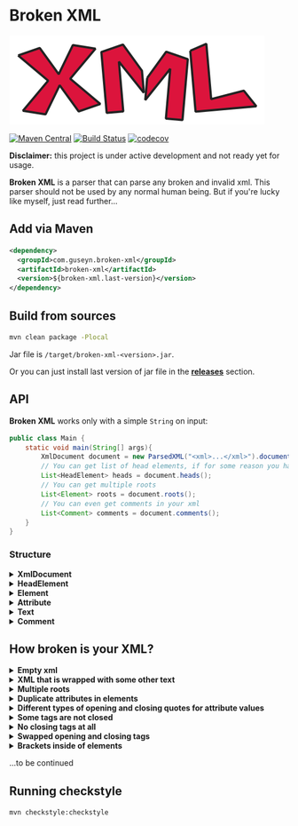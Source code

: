 # Broken XML

<img src="https://raw.githubusercontent.com/Guseyn/logos/master/broken-xml.svg?sanitize=true">

[![Maven Central](https://img.shields.io/maven-central/v/com.guseyn.broken-xml/broken-xml.svg)](https://maven-badges.herokuapp.com/maven-central/com.guseyn.broken-xml/broken-xml)
[![Build Status](https://travis-ci.com/Guseyn/broken-xml.svg?branch=master)](https://travis-ci.com/Guseyn/broken-xml)
[![codecov](https://codecov.io/gh/Guseyn/broken-xml/branch/master/graph/badge.svg)](https://codecov.io/gh/Guseyn/broken-xml)

**Disclaimer:** this project is under active development and not ready yet for usage.

**Broken XML** is a parser that can parse any broken and invalid xml. This parser should not be used
by any normal human being. But if you're lucky like myself, just read further...

## Add via Maven

```xml
<dependency>
  <groupId>com.guseyn.broken-xml</groupId>
  <artifactId>broken-xml</artifactId>
  <version>${broken-xml.last-version}</version>
</dependency>
```

## Build from sources

```bash
mvn clean package -Plocal
```

Jar file is `/target/broken-xml-<version>.jar`.

Or you can just install last version of jar file in the [**releases**](https://github.com/Guseyn/broken-xml/releases) section.

## API

**Broken XML** works only with a simple `String` on input:

```java
public class Main {
    static void main(String[] args){ 
        XmlDocument document = new ParsedXML("<xml>...</xml>").document();
        // You can get list of head elements, if for some reason you have several of them
        List<HeadElement> heads = document.heads(); 
        // You can get multiple roots
        List<Element> roots = document.roots();
        // You can even get comments in your xml
        List<Comment> comments = document.comments();
    }
}
```

### Structure

<details>
  <summary><b>XmlDocument</b></summary><br>
  
  **XmlDocument** is what you get by calling `new ParsedXML(xmlAsString).document()`.
  
  ```java
  XmlDocument document = new ParsedXML(xmlAsString).document();
  // Components:
  List<HeadElement> heads = document.heads();
  List<Element> roots = document.roots();
  List<Comment> comments = document.comments();
  int start = document.start(); // is always 0
  int end = document.end(); // is always a length of xml string
```
</details>

<details>
  <summary><b>HeadElement</b></summary><br>
  
  **HeadElement** represents head of xml. It's an element that looks like `<?xml ... ?>`.
  
  ```java
  XmlDocument document = new ParsedXML(xmlAsString).document();
  HeadElement head = document.heads().get(0);
  // Components:
  List<Attribute> attributes = head.attributes();
  int start = element.start();
  int end = element.end();
```
</details>

<details>
  <summary><b>Element</b></summary><br>
  
  **Element** can be either a root or just a child node in xml.
  
  ```java
  XmlDocument document = new ParsedXML(xmlAsString).document();
  Element element = document.roots().get(0); // can be aslo retrieved from another element via children() method
  // Components:
  String name = element.name();
  List<Attribute> attributes = element.attributes();
  List<Element> children = element.children();
  List<Text> texts = element.texts();
  int start = element.start();
  int end = element.end();
```
</details>


<details>
  <summary><b>Attribute</b></summary><br>
  
  **Attribute** can be either a component of `HeadElement` or `Element`.
  
  ```java
  XmlDocument document = new ParsedXML(xmlAsString).document();
  Element element = document.roots().get(0);
  Attribute attribute = element.attributes().get(0); 
  // Components:
  String name = attribute.name();
  String value = attribute.value();
  int nameStart = element.nameStart();
  int nameEnd = element.nameEnd();
  int valueStart = value.nameStart();
  int valueEnd = value.valueEnd();
```
</details>


<details>
  <summary><b>Text</b></summary><br>
  
  **Text** is a component of `Element`.
  
  ```java
  XmlDocument document = new ParsedXML(xmlAsString).document();
  HeadElement element = document.heads().get(0);
  Element element = document.roots().get(0)
  Text text = element.texts().get(0) 
  // Components:
  String value = text.value();
  int start = text.start();
  int end = text.end();
```
</details>

<details>
  <summary><b>Comment</b></summary><br>
  
  **Comment** is a component of `XmlDocument`.
  
  ```java
  XmlDocument document = new ParsedXML(xmlAsString).document();
  Comment comment = document.comments().get(0);
  // Components:
  String text = comment.text();
  int start = comment.start();
  int end = comment.end();
```
</details>

## How broken is your XML?

<details>
  <summary><b>Empty xml</b></summary><br>

If you have an empty xml, no problem, you'll get just empty `XmlDocument`:

```java
public class EmptyXmlTest {
    @Test
    public void test() {
        final ParsedXML xml = new ParsedXML("");
        XmlDocument document = xml.document();
        assertEquals(document.heads().size(), 0);
        assertEquals(document.roots().size(), 0);
        assertEquals(document.start(), 0);
        assertEquals(document.end(), 0);
    }
}
```

</details>

<details>
  <summary><b>XML that is wrapped with some other text</b></summary><br>


**Broken XML** allows you to have xml text with no xml stuff, in such case it will return information only about xml part:

```java
public class NoXmlAroundXmlTest {
    @Test
    public void test() {
        final ParsedXML xml = new ParsedXML("Some text here<root attr=\"value\">text</root>and some text here");
        XmlDocument document = xml.document();
        assertEquals(document.roots().size(), 1);
        assertEquals(document.roots().get(0).name(), "root");
        assertEquals(document.roots().get(0).texts().get(0).value(), "text");
    }
}
```

</details>

<details>
  <summary><b>Multiple roots</b></summary><br>

Valid xml contains only one root element. But **Broken XML** does not care and returns multiple roots as a list:

```java
public class MultipleRootsTest {
    @Test
    public void test() {
        final ParsedXML xml = new ParsedXML("<root1></root1><root2></root2>");
        XmlDocument document = xml.document();
        assertEquals(document.roots().size(), 2);
        assertEquals(document.roots().get(0).name(), "root1");
        assertEquals(document.roots().get(1).name(), "root2");
    }
}
```

</details>

<details>
  <summary><b>Duplicate attributes in elements</b></summary><br>

It does not matter anymore if elements in your xml have duplicate attribute names, **Broken XML** will return a list of them:

```java
public class DuplicateAttributesInElementTest {
    @Test
    public void test() {
        final ParsedXML xml = new ParsedXML("<elm attr=\"value1\" attr=\"value2\"></elm>");
        XmlDocument document = xml.document();
        Element element = document.roots().get(0);
        assertEquals(element.attributes().size(), 2);
        assertEquals(element.attributes().get(0).name(), "attr");
        assertEquals(element.attributes().get(0).value(), "value1");
        assertEquals(element.attributes().get(1).name(), "attr");
        assertEquals(element.attributes().get(1).value(), "value2");
    }
}
```

</details>

<details>
  <summary><b>Different types of opening and closing quotes for attribute values</b></summary><br>

If your values of attributes are wrapped with different opening and closing quotes like in following xml:

```xml
<root attr1='value1">
  text1
</root>
<root attr2="value2'>
text2
</root>
```

It's not a problem, you'll get properly parsed attribute values:

```java
public class DifferentTypesOfOpeningAndClosingQuotesForAttributeValuesTest {
    @Test
    public void test() {
        final ParsedXML xml = new ParsedXML(xmlFromFileAsString);
        XmlDocument document = xml.document();
        assertEquals(document.start(), 0);
        assertEquals(document.end(), 74);
        assertEquals(document.roots().size(), 2);
        assertEquals(document.roots().get(0).attributes().size(), 1);
        assertEquals(document.roots().get(0).attributes().get(0).name(), "attr1");
        assertEquals(document.roots().get(0).attributes().get(0).value(), "value1");
        assertEquals(document.roots().get(1).attributes().size(), 1);
        assertEquals(document.roots().get(1).attributes().get(0).name(), "attr2");
        assertEquals(document.roots().get(1).attributes().get(0).value(), "value2");
    }
}
```

</details>

<details>
  <summary><b>Some tags are not closed</b></summary><br>
  
You can have xml with unclosed tags:

```xml
<root>
  <elm1 attr="value">
    text
  </elm1>
  <elm2 attr="value" attr="value">text
</root>
```

That's fine, **Broken xml** parses such things:

```java
public class SomeTagsAreNotClosedTest {
    @Test
    void test() {
        final ParsedXML xml = new ParsedXML(xmlFromFileAsString);
        XmlDocument document = xml.document();
        assertEquals(document.roots().size(), 1);
        assertEquals(document.roots().get(0).children().size(), 2);
        assertEquals(document.roots().get(0).children().get(1).name(), "elm2");
        assertEquals(document.roots().get(0).children().get(1).texts().get(0).value(), "text\n");
        assertEquals(document.roots().get(0).children().get(1).texts().get(0).end(), 86);
        assertEquals(document.roots().get(0).children().get(1).end(), 86);
    }
}
```

</details>

<details>
  <summary><b>No closing tags at all</b></summary><br>
  
Who needs closing tags anyway, right?

```xml
<root>
  <elm1 attr="value" attr="value">
    <elm2 attr="value" attr="value">
      <elm3 attr="value" attr="value">
        <elm4 attr="value" attr="value">
          <elm5 attr="value" attr="value">
            <elm6 attr="value" attr="value">text
```

That's fine, **Broken xml** parses even such things:

```java
public class NoClosedTagsAtAllTest {
    @Test
    void test() {
        final ParsedXML xml = new ParsedXML(xmlFromFileAsString);
        XmlDocument document = xml.document();
        assertEquals(document.roots().get(0).children().size(), 1);
        assertEquals(document.roots().get(0).children().get(0).name(), "elm1");
        assertEquals(document.roots().get(0).children().get(0).attributes().get(0).name(), "attr");
        assertEquals(document.roots().get(0).children().get(0).attributes().get(0).value(), "value");
        assertEquals(document.roots().get(0).children().get(0).attributes().get(0).name(), "attr");
        assertEquals(document.roots().get(0).children().get(0).attributes().get(0).value(), "value");

        assertEquals(document.roots().get(0).children().get(0).children().size(), 1);
        assertEquals(document.roots().get(0).children().get(0).children().get(0).name(), "elm2");
        assertEquals(document.roots().get(0).children().get(0).children().get(0).attributes().get(0).name(), "attr");
        assertEquals(document.roots().get(0).children().get(0).children().get(0).attributes().get(0).value(), "value");
        assertEquals(document.roots().get(0).children().get(0).children().get(0).attributes().get(0).name(), "attr");
        assertEquals(document.roots().get(0).children().get(0).children().get(0).attributes().get(0).value(), "value");

        assertEquals(document.roots().get(0).children().get(0).children().get(0).children().size(), 1);
        assertEquals(document.roots().get(0).children().get(0).children().get(0).children().get(0).name(), "elm3");
        assertEquals(document.roots().get(0).children().get(0).children().get(0).children().get(0).attributes().get(0).name(), "attr");
        assertEquals(document.roots().get(0).children().get(0).children().get(0).children().get(0).attributes().get(0).value(), "value");
        assertEquals(document.roots().get(0).children().get(0).children().get(0).children().get(0).attributes().get(0).name(), "attr");
        assertEquals(document.roots().get(0).children().get(0).children().get(0).children().get(0).attributes().get(0).value(), "value");

        assertEquals(document.roots().get(0).children().get(0).children().get(0).children().get(0).children().size(), 1);
        assertEquals(document.roots().get(0).children().get(0).children().get(0).children().get(0).children().get(0).name(), "elm4");
        assertEquals(document.roots().get(0).children().get(0).children().get(0).children().get(0).children().get(0).attributes().get(0).name(), "attr");
        assertEquals(document.roots().get(0).children().get(0).children().get(0).children().get(0).children().get(0).attributes().get(0).value(), "value");
        assertEquals(document.roots().get(0).children().get(0).children().get(0).children().get(0).children().get(0).attributes().get(0).name(), "attr");
        assertEquals(document.roots().get(0).children().get(0).children().get(0).children().get(0).children().get(0).attributes().get(0).value(), "value");

        assertEquals(document.roots().get(0).children().get(0).children().get(0).children().get(0).children().get(0).children().size(), 1);
        assertEquals(document.roots().get(0).children().get(0).children().get(0).children().get(0).children().get(0).children().get(0).name(), "elm5");
        assertEquals(document.roots().get(0).children().get(0).children().get(0).children().get(0).children().get(0).children().get(0).attributes().get(0).name(), "attr");
        assertEquals(document.roots().get(0).children().get(0).children().get(0).children().get(0).children().get(0).children().get(0).attributes().get(0).value(), "value");
        assertEquals(document.roots().get(0).children().get(0).children().get(0).children().get(0).children().get(0).children().get(0).attributes().get(0).name(), "attr");
        assertEquals(document.roots().get(0).children().get(0).children().get(0).children().get(0).children().get(0).children().get(0).attributes().get(0).value(), "value");

        assertEquals(document.roots().get(0).children().get(0).children().get(0).children().get(0).children().get(0).children().get(0).children().size(), 1);
        assertEquals(document.roots().get(0).children().get(0).children().get(0).children().get(0).children().get(0).children().get(0).children().get(0).name(), "elm6");
        assertEquals(document.roots().get(0).children().get(0).children().get(0).children().get(0).children().get(0).children().get(0).children().get(0).attributes().get(0).name(), "attr");
        assertEquals(document.roots().get(0).children().get(0).children().get(0).children().get(0).children().get(0).children().get(0).children().get(0).attributes().get(0).value(), "value");
        assertEquals(document.roots().get(0).children().get(0).children().get(0).children().get(0).children().get(0).children().get(0).children().get(0).attributes().get(0).name(), "attr");
        assertEquals(document.roots().get(0).children().get(0).children().get(0).children().get(0).children().get(0).children().get(0).children().get(0).attributes().get(0).value(), "value");
        assertEquals(document.roots().get(0).children().get(0).children().get(0).children().get(0).children().get(0).children().get(0).children().get(0).texts().get(0).value(), "text");
    }
}
```

</details>

<details>
  <summary><b>Swapped opening and closing tags</b></summary><br>
  
Obviously **Broken XXML** does not care if names in opening and closing tags of elements match:

```xml
<elm1>
  <elm2>text</elm1>
</elm2>
```

**Broken XML** can easily eat such stuff:

```java
public class SwappedOpeningAndClosingTags {
    @Test
    public void test() {
        final ParsedXML xml = new ParsedXML(xmlFromFileAsString);
        XmlDocument document = xml.document();
        assertEquals(document.roots().size(), 1);
        assertEquals(document.roots().get(0).children().size(), 1);
        assertEquals(document.roots().get(0).name(), "elm1");
        assertEquals(document.roots().get(0).children().get(0).name(), "elm2");
        assertEquals(document.roots().get(0).children().get(0).texts().get(0).value(), "text");
    }
}
```

</details>

<details>
    <summary><b>Brackets inside of elements</b></summary><br>
    
**Broken XML** can handle brackets `<`, `>` inside of elements if they are not really part of element tags:

```xml
<elm1>
  <><<
  <elm2>
    <><<
  </elm2>
</elm1>
```
    
It will parsed with no problems:

```java

public class BracketsInTexts extends XmlSource {
    @Test
    @Override
    void test() throws IOException {
        final ParsedXML xml = new ParsedXML(xmlFromFileAsString);
        XmlDocument document = xml.document();
        assertEquals(document.roots().get(0).name(), "elm1");
        assertEquals(document.roots().get(0).texts().get(0).value(), "\n  <><<\n  ");
        assertEquals(document.roots().get(0).children().get(0).name(), "elm2");
        assertEquals(document.roots().get(0).children().get(0).texts().get(0).value(), "\n    <><<\n  ");
    }
}
```
    
</details>

...to be continued

## Running checkstyle

```bash
mvn checkstyle:checkstyle
```
